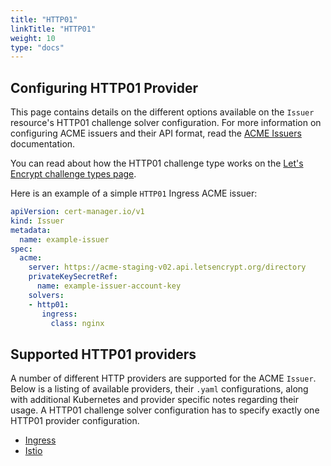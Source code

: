 ```yaml
---
title: "HTTP01"
linkTitle: "HTTP01"
weight: 10
type: "docs"
---
```


## Configuring HTTP01 Provider

This page contains details on the different options available on the `Issuer`
resource's HTTP01 challenge solver configuration. For more information on
configuring ACME issuers and their API format, read the [ACME Issuers](../)
documentation.

You can read about how the HTTP01 challenge type works on the [Let's Encrypt
challenge types
page](https://letsencrypt.org/docs/challenge-types/#http-01-challenge).

Here is an example of a simple `HTTP01` Ingress ACME issuer:

```yaml
apiVersion: cert-manager.io/v1
kind: Issuer
metadata:
  name: example-issuer
spec:
  acme:
    server: https://acme-staging-v02.api.letsencrypt.org/directory
    privateKeySecretRef:
      name: example-issuer-account-key
    solvers:
    - http01:
       ingress:
         class: nginx
```

## Supported HTTP01 providers

A number of different HTTP providers are supported for the ACME `Issuer`. Below
is a listing of available providers, their `.yaml` configurations, along with
additional Kubernetes and provider specific notes regarding their usage. A HTTP01
challenge solver configuration has to specify exactly one HTTP01 provider configuration.

- [Ingress](./ingress/)
- [Istio](./istio/)
